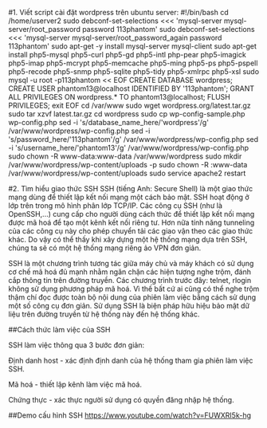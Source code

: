 #1. Viết script cài đặt wordpress trên ubuntu server:
    #!/bin/bash
    cd /home/userver2
    sudo debconf-set-selections <<< 'mysql-server mysql-server/root_password password 113phantom'
    sudo debconf-set-selections <<< 'mysql-server mysql-server/root_password_again password 113phantom'
    sudo apt-get -y install mysql-server mysql-client
    sudo apt-get install php5-mysql php5-curl php5-gd php5-intl php-pear php5-imagick php5-imap php5-mcrypt php5-memcache        php5-ming php5-ps php5-pspell php5-recode 
    php5-snmp php5-sqlite php5-tidy php5-xmlrpc php5-xsl
    sudo mysql -u root -p113phantom << EOF
    CREATE DATABASE wordpress;
    CREATE USER phantom13@localhost IDENTIFIED BY '113phantom';
    GRANT ALL PRIVILEGES ON wordpress.* TO phantom13@localhost;
    FLUSH PRIVILEGES;
    exit
    EOF
    cd /var/www
    sudo wget wordpress.org/latest.tar.gz
    sudo tar xzvf latest.tar.gz
    cd wordpress
    sudo cp wp-config-sample.php wp-config.php
    sed -i 's/database_name_here/'wordpress'/g' /var/www/wordpress/wp-config.php
    sed -i 's/password_here/'113phantom'/g' /var/www/wordpress/wp-config.php
    sed -i 's/username_here/'phantom13'/g' /var/www/wordpress/wp-config.php
    sudo chown -R www-data:www-data /var/www/wordpress
    sudo mkdir /var/www/wordpress/wp-content/uploads -p
    sudo chown -R :www-data /var/www/wordpress/wp-content/uploads
    sudo service apache2 restart

#2. Tìm hiểu giao thức SSH
SSH (tiếng Anh: Secure Shell) là một giao thức mạng dùng để thiết lập kết nối mạng một cách bảo mật. SSH hoạt động ở lớp trên trong mô hình phân lớp TCP/IP. Các công cụ SSH (như là OpenSSH,...) cung cấp cho người dùng cách thức để thiết lập kết nối mạng được mã hoá để tạo một kênh kết nối riêng tư. Hơn nữa tính năng tunneling của các công cụ này cho phép chuyển tải các giao vận theo các giao thức khác. Do vậy có thể thấy khi xây dựng một hệ thống mạng dựa trên SSH, chúng ta sẽ có một hệ thống mạng riêng ảo VPN đơn giản.

SSH là một chương trình tương tác giữa máy chủ và máy khách có sử dụng cơ chế mã hoá đủ mạnh nhằm ngăn chặn các hiện tượng nghe trộm, đánh cắp thông tin trên đường truyền. Các chương trình trước đây: telnet, rlogin không sử dụng phương pháp mã hoá. Vì thế bất cứ ai cũng có thể nghe trộm thậm chí đọc được toàn bộ nội dung của phiên làm việc bằng cách sử dụng một số công cụ đơn giản. Sử dụng SSH là biện pháp hữu hiệu bảo mật dữ liệu trên đường truyền từ hệ thống này đến hệ thống khác.

##Cách thức làm việc của SSH

SSH làm việc thông qua 3 bước đơn giản:

Định danh host - xác định định danh của hệ thống tham gia phiên làm việc SSH.

Mã hoá - thiết lập kênh làm việc mã hoá.

Chứng thực - xác thực người sử dụng có quyền đăng nhập hệ thống.

##Demo cấu hình SSH
https://www.youtube.com/watch?v=FUWXRI5k-hg
